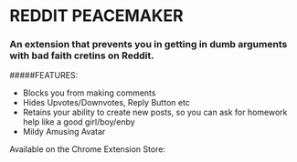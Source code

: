# REDDIT PEACEMAKER

### An extension that prevents you in getting in dumb arguments with bad faith cretins on Reddit.

#####FEATURES: 
- Blocks you from making comments
- Hides Upvotes/Downvotes, Reply Button etc
- Retains your ability to create new posts, so you can ask for homework help like a good girl/boy/enby
- Mildy Amusing Avatar

Available on the Chrome Extension Store: 
